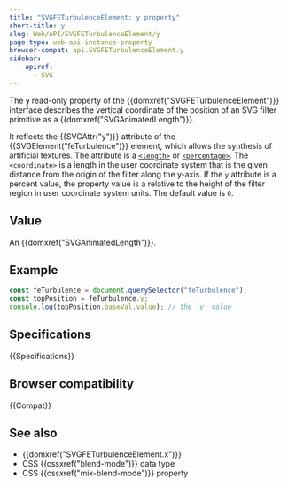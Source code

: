```yaml
---
title: "SVGFETurbulenceElement: y property"
short-title: y
slug: Web/API/SVGFETurbulenceElement/y
page-type: web-api-instance-property
browser-compat: api.SVGFETurbulenceElement.y
sidebar:
  - apiref:
      - SVG
---
```


The **`y`** read-only property of the {{domxref("SVGFETurbulenceElement")}} interface describes the vertical coordinate of the position of an SVG filter primitive as a {{domxref("SVGAnimatedLength")}}.

It reflects the {{SVGAttr("y")}} attribute of the {{SVGElement("feTurbulence")}} element, which allows the synthesis of artificial textures. The attribute is a [`<length>`](/en-US/docs/Web/SVG/Guides/Content_type#length) or [`<percentage>`](/en-US/docs/Web/SVG/Guides/Content_type#percentage). The `<coordinate>` is a length in the user coordinate system that is the given distance from the origin of the filter along the y-axis. If the `y` attribute is a percent value, the property value is a relative to the height of the filter region in user coordinate system units. The default value is `0`.

## Value

An {{domxref("SVGAnimatedLength")}}.

## Example

```js
const feTurbulence = document.querySelector("feTurbulence");
const topPosition = feTurbulence.y;
console.log(topPosition.baseVal.value); // the `y` value
```

## Specifications

{{Specifications}}

## Browser compatibility

{{Compat}}

## See also

- {{domxref("SVGFETurbulenceElement.x")}}
- CSS {{cssxref("blend-mode")}} data type
- CSS {{cssxref("mix-blend-mode")}} property
